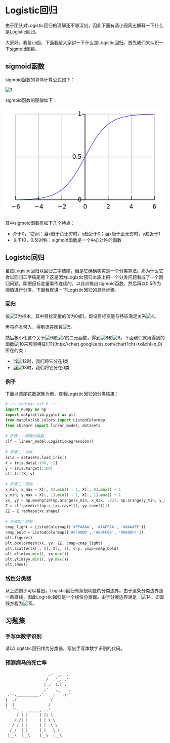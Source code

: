 # Logistic回归

由于团队对Logistic回归的理解还不够深刻，因此下面有请小园同志解释一下什么是Logistic回归。

大家好，我是小园，下面我给大家讲一下什么是Logistic回归。首先我们来认识一下sigmoid函数。

## sigmoid函数

sigmoid函数的具体计算公式如下：

![1](http://chart.googleapis.com/chart?cht=tx&chl=%5Csigma(x)%3D%5Cfrac%7B1%7D%7B1%2Be%5E%7B-x%7D%7D)

sigmoid函数的图像如下：

![2](https://github.com/im-iron-man/data-analysis/blob/master/%E6%9C%BA%E5%99%A8%E5%AD%A6%E4%B9%A0/6/image/1.png)

其中sigmoid函数有如下几个特点：

- 介于0，1之间：当x趋于负无穷时，y趋近于0；当x趋于正无穷时，y趋近于1
- 关于(0，0.5)对称：sigmoid函数是一个中心对称的函数

## Logistic回归

虽然Logistic回归以回归二字结尾，但是它确确实实是一个分类算法。那为什么它会以回归二字结尾呢？这是因为Logistic回归本质上把一个分类问题看成了一个回归问题，即把目标变量看作连续的，以此训练出sigmoid函数，然后再以0.5作为阈值进行分类。下面我就讲一下Logistic回归的具体步骤。

### 回归

设![3](http://chart.googleapis.com/chart?cht=tx&chl=(x%5E%7B(i)%7D%2Cy%5E%7B(i)%7D)_%7B1%5Cleq%20i%5Cleq%20n%7D)为样本，其中目标变量的值为0或1。假设目标变量与特征满足关系![4](http://chart.googleapis.com/chart?cht=tx&chl=f(x)%3D%5Csigma(%5Ctheta_0%2B%5Ctheta_1%20x))。

再将样本带入，得到误差函数![5](http://chart.googleapis.com/chart?cht=tx&chl=h(%5Ctheta_0%2C%5Ctheta_1)%3D%5Csum%5Climits_%7Bi%3D1%7D%5En(f(x%5E%7B(i)%7D)-y%5E%7B(i)%7D)%5E2)。

然后极小化这个关于![6](http://chart.googleapis.com/chart?cht=tx&chl=%5Ctheta_0)和![7](http://chart.googleapis.com/chart?cht=tx&chl=%5Ctheta_1)的二元函数，得到![8](http://chart.googleapis.com/chart?cht=tx&chl=%5Chat%7B%5Ctheta_0%7D)和![9](http://chart.googleapis.com/chart?cht=tx&chl=%5Chat%7B%5Ctheta_1%7D)。下面我们就用得到的函数![10](http://chart.googleapis.com/chart?cht=tx&chl=%5Chat%7Bf%7D(x)%3D%5Csigma(%5Chat%7B%5Ctheta_0%7D%2B%5Chat%7B%5Ctheta_1%7Dx))来预测特征![11](http://chart.googleapis.com/chart?cht=tx&chl=x_0)所在的类：

- 当![12](http://chart.googleapis.com/chart?cht=tx&chl=%5Chat%7Bf%7D(x_0)%3E0.5)时，我们将它分在1类
- 当![13](http://chart.googleapis.com/chart?cht=tx&chl=%5Chat%7Bf%7D(x_0)%3C0.5)时，我们将它分在0类

### 例子

下面以鸢尾花数据集为例，查看Logistic回归的分类结果：

```python
# -*- coding: utf-8 -*-
import numpy as np
import matplotlib.pyplot as plt
from matplotlib.colors import ListedColormap
from sklearn import linear_model, datasets

# 步骤一：明确分类器
clf = linear_model.LogisticRegression()

# 步骤二：训练
iris = datasets.load_iris()
X = iris.data[:100, :2]
y = iris.target[:100]
clf.fit(X, y)

# 步骤三：预测
x_min, x_max = X[:, 0].min() - 1, X[:, 0].max() + 1
y_min, y_max = X[:, 1].min() - 1, X[:, 1].max() + 1
xx, yy = np.meshgrid(np.arange(x_min, x_max, .02), np.arange(y_min, y_max, .02))
Z = clf.predict(np.c_[xx.ravel(), yy.ravel()])
ZZ = Z.reshape(xx.shape)

# 步骤四：绘图
cmap_light = ListedColormap(['#FFAAAA', '#AAFFAA', '#AAAAFF'])
cmap_bold = ListedColormap(['#FF0000', '#00FF00', '#0000FF'])
plt.figure()
plt.pcolormesh(xx, yy, ZZ, cmap=cmap_light)
plt.scatter(X[:, 0], X[:, 1], c=y, cmap=cmap_bold)
plt.xlim(xx.min(), xx.max())
plt.ylim(yy.min(), yy.max())
plt.show()
```

### 线性分类器

从上述例子可以看出，Logistic回归有条很明显的分类边界。由于这条分类边界是一条直线，因此Logistic回归是一个线性分类器。由于分类边界满足：![14](http://chart.googleapis.com/chart?cht=tx&chl=%5Chat%7Bf%7D(x)%3D0.5)，即直线方程为![15](http://chart.googleapis.com/chart?cht=tx&chl=%5Ctheta_0%2B%5Ctheta_1x%3D0)。

## 习题集

### 手写体数字识别

请以Logitstic回归作为分类器，写出手写体数字识别的代码。

### 预测病马的死亡率


```
                   .-' _..`.
                  /  .'_.'.'
                 | .' (.)`.
                 ;'   ,_   `.
 .--.__________.'    ;  `.;-'
|  ./               /
|  |               / 
`..'`-._  _____, ..'
     / | |     | |\ \
    / /| |     | | \ \
   / / | |     | |  \ \
  /_/  |_|     |_|   \_\
 |__\  |__\    |__\  |__\
```
